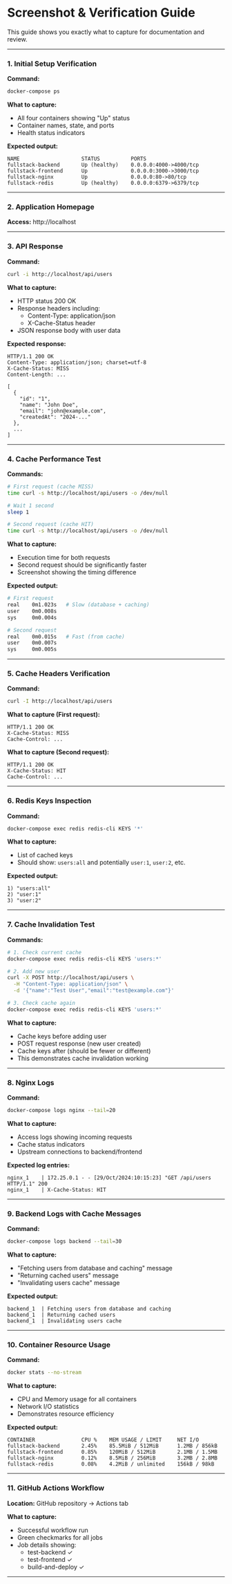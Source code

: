 # Screenshot & Verification Guide

This guide shows you exactly what to capture for documentation and review.

---

### 1. Initial Setup Verification

**Command:**

```bash
docker-compose ps
```

**What to capture:**

- All four containers showing "Up" status
- Container names, state, and ports
- Health status indicators

**Expected output:**

```
NAME                    STATUS          PORTS
fullstack-backend       Up (healthy)    0.0.0.0:4000->4000/tcp
fullstack-frontend      Up              0.0.0.0:3000->3000/tcp
fullstack-nginx         Up              0.0.0.0:80->80/tcp
fullstack-redis         Up (healthy)    0.0.0.0:6379->6379/tcp
```

---

### 2. Application Homepage

**Access:** http://localhost

---

### 3. API Response

**Command:**

```bash
curl -i http://localhost/api/users
```

**What to capture:**

- HTTP status 200 OK
- Response headers including:
  - Content-Type: application/json
  - X-Cache-Status header
- JSON response body with user data

**Expected response:**

```http
HTTP/1.1 200 OK
Content-Type: application/json; charset=utf-8
X-Cache-Status: MISS
Content-Length: ...

[
  {
    "id": "1",
    "name": "John Doe",
    "email": "john@example.com",
    "createdAt": "2024-..."
  },
  ...
]
```

---

### 4. Cache Performance Test

**Commands:**

```bash
# First request (cache MISS)
time curl -s http://localhost/api/users -o /dev/null

# Wait 1 second
sleep 1

# Second request (cache HIT)
time curl -s http://localhost/api/users -o /dev/null
```

**What to capture:**

- Execution time for both requests
- Second request should be significantly faster
- Screenshot showing the timing difference

**Expected output:**

```bash
# First request
real    0m1.023s   # Slow (database + caching)
user    0m0.008s
sys     0m0.004s

# Second request
real    0m0.015s   # Fast (from cache)
user    0m0.007s
sys     0m0.005s
```

---

### 5. Cache Headers Verification

**Command:**

```bash
curl -I http://localhost/api/users
```

**What to capture (First request):**

```http
HTTP/1.1 200 OK
X-Cache-Status: MISS
Cache-Control: ...
```

**What to capture (Second request):**

```http
HTTP/1.1 200 OK
X-Cache-Status: HIT
Cache-Control: ...
```

---

### 6. Redis Keys Inspection

**Command:**

```bash
docker-compose exec redis redis-cli KEYS '*'
```

**What to capture:**

- List of cached keys
- Should show: `users:all` and potentially `user:1`, `user:2`, etc.

**Expected output:**

```
1) "users:all"
2) "user:1"
3) "user:2"
```

---

### 7. Cache Invalidation Test

**Commands:**

```bash
# 1. Check current cache
docker-compose exec redis redis-cli KEYS 'users:*'

# 2. Add new user
curl -X POST http://localhost/api/users \
  -H "Content-Type: application/json" \
  -d '{"name":"Test User","email":"test@example.com"}'

# 3. Check cache again
docker-compose exec redis redis-cli KEYS 'users:*'
```

**What to capture:**

- Cache keys before adding user
- POST request response (new user created)
- Cache keys after (should be fewer or different)
- This demonstrates cache invalidation working

---

### 8. Nginx Logs

**Command:**

```bash
docker-compose logs nginx --tail=20
```

**What to capture:**

- Access logs showing incoming requests
- Cache status indicators
- Upstream connections to backend/frontend

**Expected log entries:**

```
nginx_1    | 172.25.0.1 - - [29/Oct/2024:10:15:23] "GET /api/users HTTP/1.1" 200
nginx_1    | X-Cache-Status: HIT
```

---

### 9. Backend Logs with Cache Messages

**Command:**

```bash
docker-compose logs backend --tail=30
```

**What to capture:**

- "Fetching users from database and caching" message
- "Returning cached users" message
- "Invalidating users cache" message

**Expected output:**

```
backend_1  | Fetching users from database and caching
backend_1  | Returning cached users
backend_1  | Invalidating users cache
```

---

### 10. Container Resource Usage

**Command:**

```bash
docker stats --no-stream
```

**What to capture:**

- CPU and Memory usage for all containers
- Network I/O statistics
- Demonstrates resource efficiency

**Expected output:**

```
CONTAINER               CPU %    MEM USAGE / LIMIT     NET I/O
fullstack-backend       2.45%    85.5MiB / 512MiB      1.2MB / 856kB
fullstack-frontend      0.85%    120MiB / 512MiB       2.1MB / 1.5MB
fullstack-nginx         0.12%    8.5MiB / 256MiB       3.2MB / 2.8MB
fullstack-redis         0.08%    4.2MiB / unlimited    156kB / 98kB
```

---

### 11. GitHub Actions Workflow

**Location:** GitHub repository → Actions tab

**What to capture:**

- Successful workflow run
- Green checkmarks for all jobs
- Job details showing:
  - test-backend ✓
  - test-frontend ✓
  - build-and-deploy ✓

---

